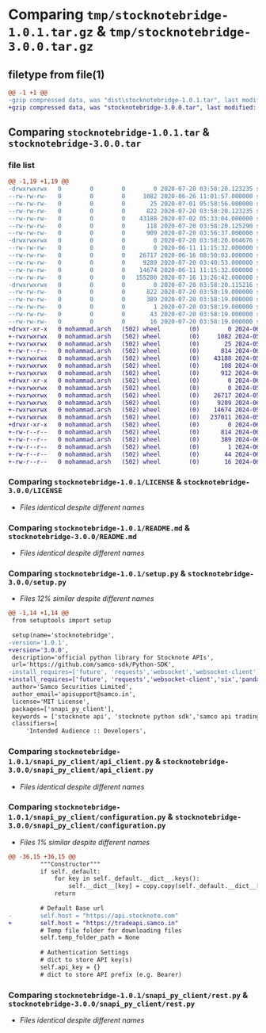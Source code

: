 # Comparing `tmp/stocknotebridge-1.0.1.tar.gz` & `tmp/stocknotebridge-3.0.0.tar.gz`

## filetype from file(1)

```diff
@@ -1 +1 @@
-gzip compressed data, was "dist\stocknotebridge-1.0.1.tar", last modified: Mon Jul 20 03:58:20 2020, max compression
+gzip compressed data, was "stocknotebridge-3.0.0.tar", last modified: Mon Jun  3 11:49:07 2024, max compression
```

## Comparing `stocknotebridge-1.0.1.tar` & `stocknotebridge-3.0.0.tar`

### file list

```diff
@@ -1,19 +1,19 @@
-drwxrwxrwx   0        0        0        0 2020-07-20 03:58:20.123235 stocknotebridge-1.0.1/
--rw-rw-rw-   0        0        0     1082 2020-06-26 11:01:57.000000 stocknotebridge-1.0.1/LICENSE
--rw-rw-rw-   0        0        0       25 2020-07-01 05:58:56.000000 stocknotebridge-1.0.1/MANIFEST.in
--rw-rw-rw-   0        0        0      822 2020-07-20 03:58:20.123235 stocknotebridge-1.0.1/PKG-INFO
--rw-rw-rw-   0        0        0    43188 2020-07-02 05:33:04.000000 stocknotebridge-1.0.1/README.md
--rw-rw-rw-   0        0        0      118 2020-07-20 03:58:20.125290 stocknotebridge-1.0.1/setup.cfg
--rw-rw-rw-   0        0        0      909 2020-07-20 03:56:37.000000 stocknotebridge-1.0.1/setup.py
-drwxrwxrwx   0        0        0        0 2020-07-20 03:58:20.064676 stocknotebridge-1.0.1/snapi_py_client/
--rw-rw-rw-   0        0        0        0 2020-06-11 11:15:32.000000 stocknotebridge-1.0.1/snapi_py_client/__init__.py
--rw-rw-rw-   0        0        0    26717 2020-06-16 08:50:03.000000 stocknotebridge-1.0.1/snapi_py_client/api_client.py
--rw-rw-rw-   0        0        0     9289 2020-07-20 03:40:53.000000 stocknotebridge-1.0.1/snapi_py_client/configuration.py
--rw-rw-rw-   0        0        0    14674 2020-06-11 11:15:32.000000 stocknotebridge-1.0.1/snapi_py_client/rest.py
--rw-rw-rw-   0        0        0   155280 2020-07-16 13:26:42.000000 stocknotebridge-1.0.1/snapi_py_client/snapi_bridge.py
-drwxrwxrwx   0        0        0        0 2020-07-20 03:58:20.115216 stocknotebridge-1.0.1/stocknotebridge.egg-info/
--rw-rw-rw-   0        0        0      822 2020-07-20 03:58:19.000000 stocknotebridge-1.0.1/stocknotebridge.egg-info/PKG-INFO
--rw-rw-rw-   0        0        0      389 2020-07-20 03:58:19.000000 stocknotebridge-1.0.1/stocknotebridge.egg-info/SOURCES.txt
--rw-rw-rw-   0        0        0        1 2020-07-20 03:58:19.000000 stocknotebridge-1.0.1/stocknotebridge.egg-info/dependency_links.txt
--rw-rw-rw-   0        0        0       43 2020-07-20 03:58:19.000000 stocknotebridge-1.0.1/stocknotebridge.egg-info/requires.txt
--rw-rw-rw-   0        0        0       16 2020-07-20 03:58:19.000000 stocknotebridge-1.0.1/stocknotebridge.egg-info/top_level.txt
+drwxr-xr-x   0 mohammad.arsh   (502) wheel        (0)        0 2024-06-03 11:49:07.695222 stocknotebridge-3.0.0/
+-rwxrwxrwx   0 mohammad.arsh   (502) wheel        (0)     1082 2024-05-27 13:30:50.000000 stocknotebridge-3.0.0/LICENSE
+-rwxrwxrwx   0 mohammad.arsh   (502) wheel        (0)       25 2024-05-27 13:30:50.000000 stocknotebridge-3.0.0/MANIFEST.in
+-rw-r--r--   0 mohammad.arsh   (502) wheel        (0)      814 2024-06-03 11:49:07.695289 stocknotebridge-3.0.0/PKG-INFO
+-rwxrwxrwx   0 mohammad.arsh   (502) wheel        (0)    43188 2024-05-27 13:30:50.000000 stocknotebridge-3.0.0/README.md
+-rwxrwxrwx   0 mohammad.arsh   (502) wheel        (0)      108 2024-06-03 11:49:07.695521 stocknotebridge-3.0.0/setup.cfg
+-rwxrwxrwx   0 mohammad.arsh   (502) wheel        (0)      912 2024-06-03 11:17:56.000000 stocknotebridge-3.0.0/setup.py
+drwxr-xr-x   0 mohammad.arsh   (502) wheel        (0)        0 2024-06-03 11:49:07.693267 stocknotebridge-3.0.0/snapi_py_client/
+-rwxrwxrwx   0 mohammad.arsh   (502) wheel        (0)        0 2024-05-27 13:30:50.000000 stocknotebridge-3.0.0/snapi_py_client/__init__.py
+-rwxrwxrwx   0 mohammad.arsh   (502) wheel        (0)    26717 2024-05-27 13:30:50.000000 stocknotebridge-3.0.0/snapi_py_client/api_client.py
+-rwxrwxrwx   0 mohammad.arsh   (502) wheel        (0)     9289 2024-06-03 11:18:22.000000 stocknotebridge-3.0.0/snapi_py_client/configuration.py
+-rwxrwxrwx   0 mohammad.arsh   (502) wheel        (0)    14674 2024-05-27 13:30:50.000000 stocknotebridge-3.0.0/snapi_py_client/rest.py
+-rwxrwxrwx   0 mohammad.arsh   (502) wheel        (0)   237011 2024-05-29 12:27:12.000000 stocknotebridge-3.0.0/snapi_py_client/snapi_bridge.py
+drwxr-xr-x   0 mohammad.arsh   (502) wheel        (0)        0 2024-06-03 11:49:07.695117 stocknotebridge-3.0.0/stocknotebridge.egg-info/
+-rw-r--r--   0 mohammad.arsh   (502) wheel        (0)      814 2024-06-03 11:49:07.000000 stocknotebridge-3.0.0/stocknotebridge.egg-info/PKG-INFO
+-rw-r--r--   0 mohammad.arsh   (502) wheel        (0)      389 2024-06-03 11:49:07.000000 stocknotebridge-3.0.0/stocknotebridge.egg-info/SOURCES.txt
+-rw-r--r--   0 mohammad.arsh   (502) wheel        (0)        1 2024-06-03 11:49:07.000000 stocknotebridge-3.0.0/stocknotebridge.egg-info/dependency_links.txt
+-rw-r--r--   0 mohammad.arsh   (502) wheel        (0)       44 2024-06-03 11:49:07.000000 stocknotebridge-3.0.0/stocknotebridge.egg-info/requires.txt
+-rw-r--r--   0 mohammad.arsh   (502) wheel        (0)       16 2024-06-03 11:49:07.000000 stocknotebridge-3.0.0/stocknotebridge.egg-info/top_level.txt
```

### Comparing `stocknotebridge-1.0.1/LICENSE` & `stocknotebridge-3.0.0/LICENSE`

 * *Files identical despite different names*

### Comparing `stocknotebridge-1.0.1/README.md` & `stocknotebridge-3.0.0/README.md`

 * *Files identical despite different names*

### Comparing `stocknotebridge-1.0.1/setup.py` & `stocknotebridge-3.0.0/setup.py`

 * *Files 12% similar despite different names*

```diff
@@ -1,14 +1,14 @@
 from setuptools import setup
 
 setup(name='stocknotebridge',
-version='1.0.1',
+version='3.0.0',
 description='official python library for Stocknote APIs',
 url='https://github.com/samco-sdk/Python-SDK',
-install_requires=['future', 'requests','websocket','websocket-client'],
+install_requires=['future', 'requests','websocket-client','six','pandas'],
 author='Samco Securities Limited',
 author_email='apisupport@samco.in',
 license='MIT License',
 packages=['snapi_py_client'],
 keywords = ['stocknote api', 'stocknote python sdk','samco api trading','samco algo trading', 'stock markets samco'],
 classifiers=[
     'Intended Audience :: Developers',
```

### Comparing `stocknotebridge-1.0.1/snapi_py_client/api_client.py` & `stocknotebridge-3.0.0/snapi_py_client/api_client.py`

 * *Files identical despite different names*

### Comparing `stocknotebridge-1.0.1/snapi_py_client/configuration.py` & `stocknotebridge-3.0.0/snapi_py_client/configuration.py`

 * *Files 1% similar despite different names*

```diff
@@ -36,15 +36,15 @@
         """Constructor"""
         if self._default:
             for key in self._default.__dict__.keys():
                 self.__dict__[key] = copy.copy(self._default.__dict__[key])
             return
 
         # Default Base url
-        self.host = "https://api.stocknote.com"
+        self.host = "https://tradeapi.samco.in"
         # Temp file folder for downloading files
         self.temp_folder_path = None
 
         # Authentication Settings
         # dict to store API key(s)
         self.api_key = {}
         # dict to store API prefix (e.g. Bearer)
```

### Comparing `stocknotebridge-1.0.1/snapi_py_client/rest.py` & `stocknotebridge-3.0.0/snapi_py_client/rest.py`

 * *Files identical despite different names*


